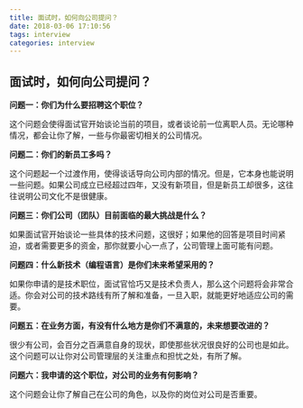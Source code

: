 ```yaml
---
title: 面试时，如何向公司提问？
date: 2018-03-06 17:10:56
tags: interview
categories: interview
---
```

## 面试时，如何向公司提问？

**问题一：你们为什么要招聘这个职位？**

这个问题会使得面试官开始谈论当前的项目，或者谈论前一位离职人员。无论哪种                情况，都会让你了解，一些与你最密切相关的公司情况。

**问题二：你们的新员工多吗？**

这个问题起一个过渡作用，使得谈话导向公司内部的情况。但是，它本身也能说明一些问题。如果公司成立已经超过四年，又没有新项目，但是新员工却很多，这往往说明公司文化不是很健康。

**问题三：你们公司（团队）目前面临的最大挑战是什么？**

如果面试官开始谈论一些具体的技术问题，这很好；如果他的回答是项目时间紧迫，或者需要更多的资金，那你就要小心一点了，公司管理上面可能有问题。

**问题四：什么新技术（编程语言）是你们未来希望采用的？**

如果你申请的是技术职位，面试官恰巧又是技术负责人，那么这个问题将会非常合适。你会对公司的技术路线有所了解和准备，一旦入职，就能更好地适应公司的需要。

**问题五：在业务方面，有没有什么地方是你们不满意的，未来想要改进的？**

很少有公司，会百分之百满意自身的现状，即使那些状况很良好的公司也是如此。这个问题可以让你对公司管理层的关注重点和担忧之处，有所了解。

**问题六：我申请的这个职位，对公司的业务有何影响？**

这个问题会让你了解自己在公司的角色，以及你的岗位对公司是否重要。
